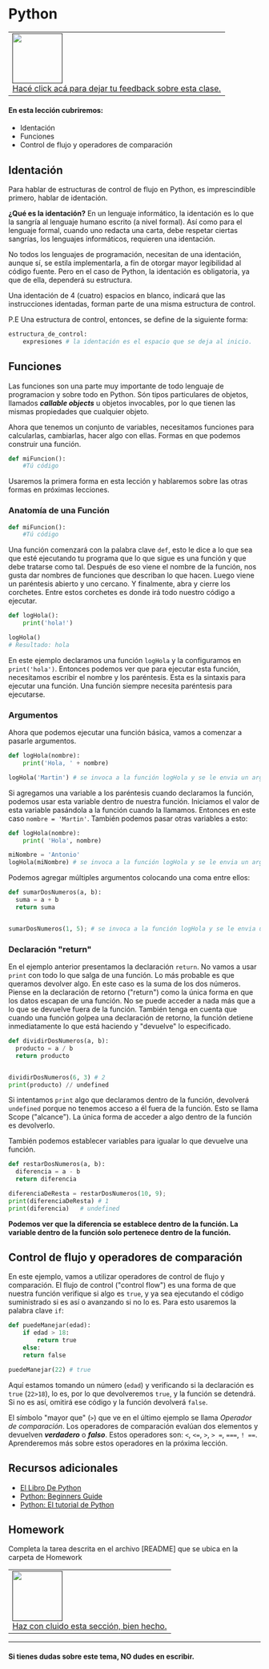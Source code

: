 # Python
<table class="hide" width="100%" style='table-layout:fixed;'>
  <tr>
    <td>
      <a href="">
        <img src="https://static.thenounproject.com/png/204643-200.png" width="100"/>
        <br>
        Hacé click acá para dejar tu feedback sobre esta clase.
      </a>
    </td>
  </tr>
</table>

#### En esta lección cubriremos:

* Identación
* Funciones
* Control de flujo y operadores de comparación

## Identación
Para hablar de estructuras de control de flujo en Python, es imprescindible primero, hablar de identación.

**¿Qué es la identación?** En un lenguaje informático, la identación es lo que la sangría al lenguaje humano escrito (a nivel formal). Así como para el lenguaje formal, cuando uno redacta una carta, debe respetar ciertas sangrías, los lenguajes informáticos, requieren una identación.

No todos los lenguajes de programación, necesitan de una identación, aunque sí, se estila implementarla, a fin de otorgar mayor legibilidad al código fuente. Pero en el caso de Python, la identación es obligatoria, ya que de ella, dependerá su estructura.

Una identación de 4 (cuatro) espacios en blanco, indicará que las instrucciones identadas, forman parte de una misma estructura de control.

P.E
Una estructura de control, entonces, se define de la siguiente forma:
```Python
estructura_de_control:
	expresiones # la identación es el espacio que se deja al inicio.
```


## Funciones

Las funciones son una parte muy importante de todo lenguaje de programacion y sobre todo en Python. Són tipos particulares de objetos, llamados ***callable objects*** u objetos invocables, por lo que tienen las mismas propiedades que cualquier objeto.

Ahora que tenemos un conjunto de variables, necesitamos funciones para calcularlas, cambiarlas, hacer algo con ellas. Formas en que podemos construir una función.

```Python
def miFuncion():
	#Tú código
```

Usaremos la primera forma en esta lección y hablaremos sobre las otras formas en próximas lecciones.

### Anatomía de una Función

```Python
def miFuncion():
	#Tú código
```

Una función comenzará con la palabra clave `def`, esto le dice a lo que sea que esté ejecutando tu programa que lo que sigue es una función y que debe tratarse como tal. Después de eso viene el nombre de la función, nos gusta dar nombres de funciones que describan lo que hacen. Luego viene un paréntesis abierto y uno cercano. Y finalmente, abra y cierre los corchetes. Entre estos corchetes es donde irá todo nuestro código a ejecutar.

```Python
def logHola():
    print('hola!')

logHola()
# Resultado: hola
```

En este ejemplo declaramos una función `logHola` y la configuramos en `print('hola')`. Entonces podemos ver que para ejecutar esta función, necesitamos escribir el nombre y los paréntesis. Esta es la sintaxis para ejecutar una función. Una función siempre necesita paréntesis para ejecutarse.

### Argumentos

Ahora que podemos ejecutar una función básica, vamos a comenzar a pasarle argumentos.

```Python
def logHola(nombre):
    print('Hola, ' + nombre)

logHola('Martin') # se invoca a la función logHola y se le envia un argumento
```

Si agregamos una variable a los paréntesis cuando declaramos la función, podemos usar esta variable dentro de nuestra función. Iniciamos el valor de esta variable pasándola a la función cuando la llamamos. Entonces en este caso `nombre = 'Martin'`. También podemos pasar otras variables a esto:

```Python
def logHola(nombre):
    print( 'Hola', nombre)

miNombre = 'Antonio'
logHola(miNombre) # se invoca a la función logHola y se le envia un argumento
```

Podemos agregar múltiples argumentos colocando una coma entre ellos:

```Python
def sumarDosNumeros(a, b):
  suma = a + b
  return suma


sumarDosNumeros(1, 5); # se invoca a la función logHola y se le envia un argumentos
```

### Declaración "return"

En el ejemplo anterior presentamos la declaración `return`. No vamos a usar `print` con todo lo que salga de una función. Lo más probable es que queramos devolver algo. En este caso es la suma de los dos números. Piense en la declaración de retorno ("return") como la única forma en que los datos escapan de una función. No se puede acceder a nada más que a lo que se devuelve fuera de la función. También tenga en cuenta que cuando una función golpea una declaración de retorno, la función detiene inmediatamente lo que está haciendo y "devuelve" lo especificado.

```Python
def dividirDosNumeros(a, b):
  producto = a / b
  return producto


dividirDosNumeros(6, 3) # 2
print(producto) // undefined
```

Si intentamos `print` algo que declaramos dentro de la función, devolverá `undefined` porque no tenemos acceso a él fuera de la función. Esto se llama Scope ("alcance"). La única forma de acceder a algo dentro de la función es devolverlo.

También podemos establecer variables para igualar lo que devuelve una función.

```Python
def restarDosNumeros(a, b):
  diferencia = a - b
  return diferencia

diferenciaDeResta = restarDosNumeros(10, 9);
print(diferenciaDeResta) # 1
print(diferencia)	# undefined
```

**Podemos ver que la diferencia se establece dentro de la función. La variable dentro de la función solo pertenece dentro de la función.**

## Control de flujo y operadores de comparación

En este ejemplo, vamos a utilizar operadores de control de flujo y comparación. El flujo de control ("control flow") es una forma de que nuestra función verifique si algo es `true`, y ya sea ejecutando el código suministrado si es así o avanzando si no lo es. Para esto usaremos la palabra clave `if`:

```Python
def puedeManejar(edad):
    if edad > 18:
        return true
    else:
    return false

puedeManejar(22) # true
```

Aquí estamos tomando un número (`edad`) y verificando si la declaración es `true` (`22>18`), lo es, por lo que devolveremos `true`, y la función se detendrá. Si no es así, omitirá ese código y la función devolverá `false`.

El símbolo "mayor que" (`>`) que ve en el último ejemplo se llama *Operador de comparación*. Los operadores de comparación evalúan dos elementos y devuelven ***verdadero*** o ***falso***. Estos operadores son: `<`, `<=`, `>`, `> =`, `===`, `! ==`. Aprenderemos más sobre estos operadores en la próxima lección.

## Recursos adicionales

* [El Libro De Python](https://ellibrodepython.com/)
* [Python: Beginners Guide](https://wiki.python.org/moin/BeginnersGuide)
* [Python: El tutorial de Python](https://docs.python.org/es/3/tutorial/index.html)

## Homework

Completa la tarea descrita en el archivo [README] que se ubica en la carpeta de Homework

<table class="hide" width="100%" style='table-layout:fixed;'>
  <tr>
    <td>
      <a href="">
        <img src="https://static.thenounproject.com/png/204643-200.png" width="100"/>
        <br>
        Haz con cluido esta sección, bien hecho.
      </a>
    </td>
  </tr>
</table>

---

#### Si tienes dudas sobre este tema, NO dudes en escribir.
